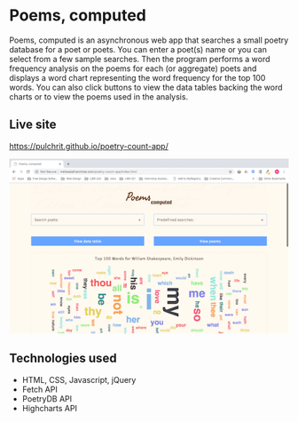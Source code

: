 # Poems, computed
Poems, computed is an asynchronous web app that searches a small poetry database for a poet or poets. You can enter a poet(s) name or you can select from a few sample searches. Then the program performs a word frequency analysis on the poems for each (or aggregate) poets and displays a word chart representing the word frequency for the top 100 words. You can also click buttons to view the data tables backing the word charts or to view the poems used in the analysis. 

## Live site
https://pulchrit.github.io/poetry-count-app/

[![Poems computed screen shot](poetry-count-app.png)](https://pulchrit.github.io/poetry-count-app/)

## Technologies used
- HTML, CSS, Javascript, jQuery
- Fetch API
- PoetryDB API
- Highcharts API
